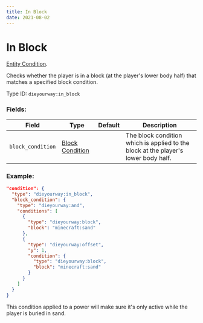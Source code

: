 ```yaml
---
title: In Block
date: 2021-08-02
---
```

# In Block

[Entity Condition](../entity_conditions.md).

Checks whether the player is in a block (at the player's lower body half) that matches a specified block condition.

Type ID: `dieyourway:in_block`

### Fields:

Field  | Type | Default | Description
-------|------|---------|-------------
`block_condition` | [Block Condition](../block_conditions.md) | |  The block condition which is applied to the block at the player's lower body half.

### Example:

```json
"condition": {
  "type": "dieyourway:in_block",
  "block_condition": {
    "type": "dieyourway:and",
    "conditions": [
      {
        "type": "dieyourway:block",
        "block": "minecraft:sand"
      },
      {
        "type": "dieyourway:offset",
        "y": 1,
        "condition": {
          "type": "dieyourway:block",
          "block": "minecraft:sand"
        }
      }
    ]
  }
}
```

This condition applied to a power will make sure it's only active while the player is buried in sand.

